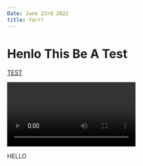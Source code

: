 ```yaml
---
Date: June 23rd 2022
title: Yarr!
---
```


# Henlo This Be A Test

[TEST](./test.html)

![Horse](./horse.mp4)

HELLO

